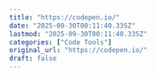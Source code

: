 ```yaml
---
title: "https://codepen.io/"
date: "2025-09-30T00:11:40.335Z"
lastmod: "2025-09-30T00:11:40.335Z"
categories: ["Code Tools"]
original_url: "https://codepen.io/"
draft: false
---
```

